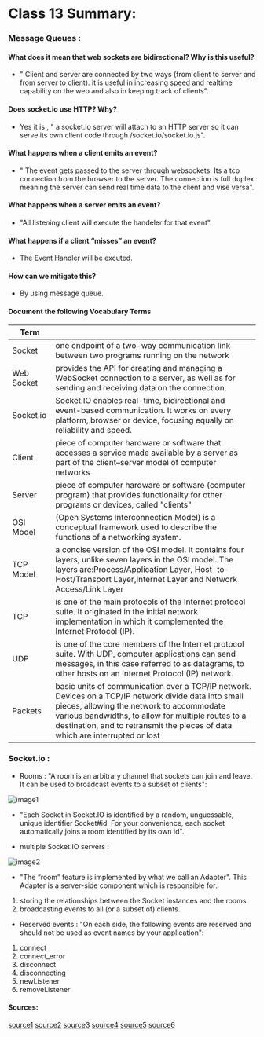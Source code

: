 # Class 13 Summary:

### Message Queues :

#### What does it mean that web sockets are bidirectional? Why is this useful?
  * " Client and server are connected by two ways (from client to server and from server to client). it is useful in increasing speed and realtime capability on the web and also in keeping track of clients".

#### Does socket.io use HTTP? Why?
  * Yes it is , " a socket.io server will attach to an HTTP server so it can serve its own client code through /socket.io/socket.io.js".

#### What happens when a client emits an event?
  * " The event gets passed to the server through websockets. Its a tcp connection from the browser to the server. The connection is full duplex meaning the server can send real time data to the client and vise versa".

#### What happens when a server emits an event?
  * "All listening client will execute the handeler for that event".

#### What happens if a client “misses” an event?
  * The Event Handler will be excuted.

#### How can we mitigate this?
  * By using message queue.

#### Document the following Vocabulary Terms

| Term      |                                                          |
| -----------  | ----------------------------------------------------------------|
|Socket  | one endpoint of a two-way communication link between two programs running on the network   |
| Web Socket |provides the API for creating and managing a WebSocket connection to a server, as well as for sending and receiving data on the connection.    |
| Socket.io  |Socket.IO enables real-time, bidirectional and event-based communication. It works on every platform, browser or device, focusing equally on reliability and speed. |
| Client  |piece of computer hardware or software that accesses a service made available by a server as part of the client–server model of computer networks|
| Server  | piece of computer hardware or software (computer program) that provides functionality for other programs or devices, called "clients"   |
| OSI Model  | (Open Systems Interconnection Model) is a conceptual framework used to describe the functions of a networking system.    |
| TCP Model | a concise version of the OSI model. It contains four layers, unlike seven layers in the OSI model. The layers are:Process/Application Layer, Host-to-Host/Transport Layer,Internet Layer and Network Access/Link Layer   |
|TCP  | is one of the main protocols of the Internet protocol suite. It originated in the initial network implementation in which it complemented the Internet Protocol (IP).  |
|UDP  |  is one of the core members of the Internet protocol suite. With UDP, computer applications can send messages, in this case referred to as datagrams, to other hosts on an Internet Protocol (IP) network.   |
|Packets |  basic units of communication over a TCP/IP network. Devices on a TCP/IP network divide data into small pieces, allowing the network to accommodate various bandwidths, to allow for multiple routes to a destination, and to retransmit the pieces of data which are interrupted or lost|


### Socket.io :
  * Rooms : "A room is an arbitrary channel that sockets can join and leave. It can be used to broadcast events to a subset of clients":

  ![image1](https://socket.io/images/rooms.png)

  * "Each Socket in Socket.IO is identified by a random, unguessable, unique identifier Socket#id. For your convenience, each socket automatically joins a room identified by its own id".

  * multiple Socket.IO servers :

  ![image2](https://socket.io/images/rooms-redis.png)

  * "The “room” feature is implemented by what we call an Adapter". This Adapter is a server-side component which is responsible for:
   1. storing the relationships between the Socket instances and the rooms
   2. broadcasting events to all (or a subset of) clients.
  
  * Reserved events : "On each side, the following events are reserved and should not be used as event names by your application":

   1. connect
   2. connect_error
   3. disconnect
   4. disconnecting
   5. newListener
   6. removeListener


#### Sources:
[source1](https://stackoverflow.com/questions/37836130/socket-io-why-does-it-need-an-http-server)
[source2](https://stackoverflow.com/questions/48332454/how-does-socket-io-on-the-client-listen-to-events-emitted-from-server)
[source3](https://developer.mozilla.org/en-US/docs/Web/API/WebSocket)
[source4](https://kb.iu.edu/d/anyq)
[source5](https://socket.io/docs/v3/rooms/index.html)
[source6](https://socket.io/docs/v3/emit-cheatsheet/index.html)



